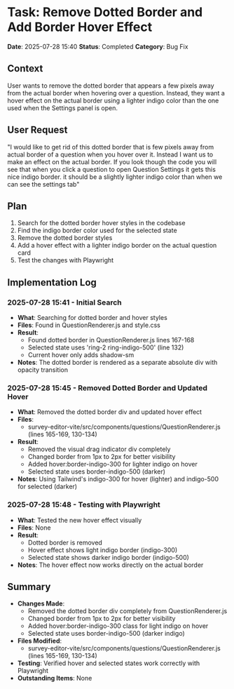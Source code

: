 # Task: Remove Dotted Border and Add Border Hover Effect
**Date**: 2025-07-28 15:40
**Status**: Completed
**Category**: Bug Fix

## Context
User wants to remove the dotted border that appears a few pixels away from the actual border when hovering over a question. Instead, they want a hover effect on the actual border using a lighter indigo color than the one used when the Settings panel is open.

## User Request
"I would like to get rid of this dotted border that is few pixels away from actual border of a question when you hover over it. Instead I want us to make an effect on the actual border. If you look though the code you will see that when you click a question to open Question Settings it gets this nice indigo border. it should be a slightly lighter indigo color than when we can see the settings tab"

## Plan
1. Search for the dotted border hover styles in the codebase
2. Find the indigo border color used for the selected state
3. Remove the dotted border styles
4. Add a hover effect with a lighter indigo border on the actual question card
5. Test the changes with Playwright

## Implementation Log
### 2025-07-28 15:41 - Initial Search
- **What**: Searching for dotted border and hover styles
- **Files**: Found in QuestionRenderer.js and style.css
- **Result**: 
  - Found dotted border in QuestionRenderer.js lines 167-168
  - Selected state uses 'ring-2 ring-indigo-500' (line 132)
  - Current hover only adds shadow-sm
- **Notes**: The dotted border is rendered as a separate absolute div with opacity transition

### 2025-07-28 15:45 - Removed Dotted Border and Updated Hover
- **What**: Removed the dotted border div and updated hover effect
- **Files**: 
  - survey-editor-vite/src/components/questions/QuestionRenderer.js (lines 165-169, 130-134)
- **Result**: 
  - Removed the visual drag indicator div completely
  - Changed border from 1px to 2px for better visibility
  - Added hover:border-indigo-300 for lighter indigo on hover
  - Selected state uses border-indigo-500 (darker)
- **Notes**: Using Tailwind's indigo-300 for hover (lighter) and indigo-500 for selected (darker)

### 2025-07-28 15:48 - Testing with Playwright
- **What**: Tested the new hover effect visually
- **Files**: None
- **Result**: 
  - Dotted border is removed
  - Hover effect shows light indigo border (indigo-300)
  - Selected state shows darker indigo border (indigo-500)
- **Notes**: The hover effect now works directly on the actual border

## Summary
- **Changes Made**: 
  - Removed the dotted border div completely from QuestionRenderer.js
  - Changed border from 1px to 2px for better visibility
  - Added hover:border-indigo-300 class for light indigo on hover
  - Selected state uses border-indigo-500 (darker indigo)
- **Files Modified**: 
  - survey-editor-vite/src/components/questions/QuestionRenderer.js (lines 165-169, 130-134)
- **Testing**: Verified hover and selected states work correctly with Playwright
- **Outstanding Items**: None
